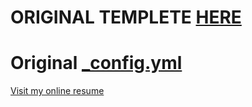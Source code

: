 # ORIGINAL TEMPLETE [HERE](https://github.com/sproogen/modern-resume-theme)

# Original [_config.yml](https://github.com/sproogen/modern-resume-theme/blob/master/_config.yml)

[Visit my online resume](https://haki-malai.github.io/cv/)